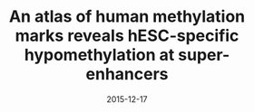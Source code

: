 ---
title: "An atlas of human methylation marks reveals hESC-specific hypomethylation at super-enhancers"
collection: talks
type: "Poster presentation"
permalink: /talks/2015-12-17-poster
venue: "The 8th Guangzhou International Stem Cell and Regenerative Medicine Forum"
date: 2015-12-17
location: "Guangzhou, China"
---